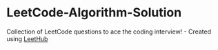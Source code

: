 # LeetCode-Algorithm-Solution
Collection of LeetCode questions to ace the coding interview! - Created using [LeetHub](https://github.com/QasimWani/LeetHub)
